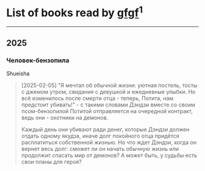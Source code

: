 # List of books read by [gfgf](https://plus.google.com/u/0/116019493327313578692/)<sup>1</sup>
---

## 2025

### Человек-бензопила
Shueisha
> [2025-02-05] "Я мечтал об обычной жизни: уютная постель, тосты с джемом утром, свидания с девушкой и ежедневные улыбки. Но всё изменилось после смерти отца - теперь, Потита, нам предстоит убивать!" - с такими словами Дэндзи вместе со своим псом-бензопилой Потитой отправляется на очередной контракт, ведь они - охотники на демонов.
> 
> Каждый день они убивают ради денег, которые Дэндзи должен отдать одному якудза, иначе долг покойного отца придётся расплатиться собственной жизнью. Но что ждет Дэндзи, когда он вернет весь долг: сможет ли он начать обычную жизнь или продолжит спасать мир от демонов? А может быть, у судьбы есть свои планы для героя?



